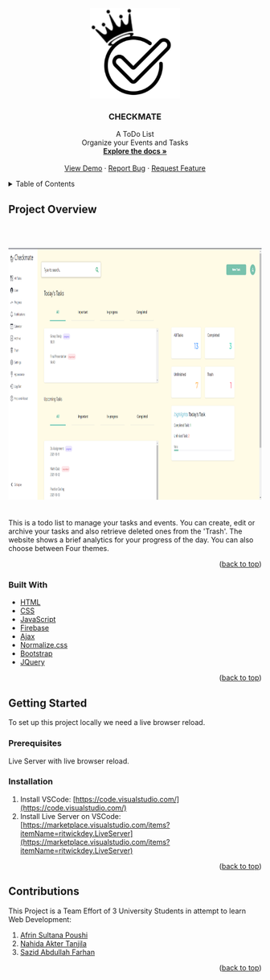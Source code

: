 <div id="top"></div>


<!-- PROJECT SHIELDS -->
<!--
*** I'm using markdown "reference style" links for readability.
*** Reference links are enclosed in brackets [ ] instead of parentheses ( ).
*** See the bottom of this document for the declaration of the reference variables
*** for contributors-url, forks-url, etc. This is an optional, concise syntax you may use.
*** https://www.markdownguide.org/basic-syntax/#reference-style-links
-->




<!-- PROJECT LOGO -->
<br />
<div align="center">
  <a href="https://github.com/SazidAF/CheckMate">
    <img src="/Resources/img/logo-copy.jpg" alt="Logo" width="180" height="180">
  </a>

<h3 align="center">CHECKMATE</h3>

  <p align="center">
    A ToDo List<br>Organize your Events and Tasks
    <br />
    <a href="https://github.com/SazidAF/CheckMate"><strong>Explore the docs »</strong></a>
    <br />
    <br />
    <a href="https://github.com/SazidAF/CheckMate">View Demo</a>
    ·
    <a href="https://github.com/SazidAF/CheckMate/issues">Report Bug</a>
    ·
    <a href="https://github.com/SazidAF/CheckMate/issues">Request Feature</a>
  </p>
</div>



<!-- TABLE OF CONTENTS -->
<details>
  <summary>Table of Contents</summary>
  <ol>
    <li>
      <a href="#about-the-project">Project Overview</a>
      <ul>
        <li><a href="#built-with">Built With</a></li>
      </ul>
    </li>
    <li>
      <a href="#getting-started">Getting Started</a>
      <ul>
        <li><a href="#prerequisites">Prerequisites</a></li>
        <li><a href="#installation">Installation</a></li>
      </ul>
    </li>
    <li><a href="#contribution">Contributing</a></li>
    <li><a href="#acknowledgments">Acknowledgments</a></li>
  </ol>
</details>



<!-- ABOUT THE PROJECT -->
## Project Overview
<br><br>
<div align="center">
  <a href="https://github.com/SazidAF/CheckMate">
    <img src="/Resources/img/1.png" alt="1" width="800" height="500">
  </a>
</div>
<br><br>
This is a todo list to manage your tasks and events. You can create, edit or archive your tasks and also retrieve deleted ones from the 'Trash'. The website shows a brief analytics for your progress of the day. You can also choose between Four themes.

<p align="right">(<a href="#top">back to top</a>)</p>



### Built With

* [HTML](https://www.w3schools.com/html/)
* [CSS](https://www.w3schools.com/css/)
* [JavaScript](https://www.w3schools.com/js/)
* [Firebase](https://firebase.google.com/)
* [Ajax](https://www.w3schools.com/js/js_ajax_intro.asp)
* [Normalize.css](https://necolas.github.io/normalize.css/)
* [Bootstrap](https://getbootstrap.com)
* [JQuery](https://jquery.com)

<p align="right">(<a href="#top">back to top</a>)</p>



<!-- GETTING STARTED -->
## Getting Started

To set up this project locally we need  a live browser reload. 


### Prerequisites
Live Server with live browser reload.

### Installation

1. Install VSCode: [https://code.visualstudio.com/](https://code.visualstudio.com/)
2. Install Live Server on VSCode: [https://marketplace.visualstudio.com/items?itemName=ritwickdey.LiveServer](https://marketplace.visualstudio.com/items?itemName=ritwickdey.LiveServer)


<p align="right">(<a href="#top">back to top</a>)</p>




<!-- CONTRIBUTIONS -->
## Contributions

This Project is a Team Effort of 3 University Students in attempt to learn Web Development:
1. [Afrin Sultana Poushi](https://github.com/Afrin-Poushi)
2. [Nahida Akter Tanjila](https://github.com/ntanjila)
3. [Sazid Abdullah Farhan](https://github.com/SazidAF)

<p align="right">(<a href="#top">back to top</a>)</p>





<!-- MARKDOWN LINKS & IMAGES -->
<!-- https://www.markdownguide.org/basic-syntax/#reference-style-links -->
[contributors-shield]: https://img.shields.io/github/contributors/github_username/repo_name.svg?style=for-the-badge
[contributors-url]: https://github.com/github_username/repo_name/graphs/contributors
[forks-shield]: https://img.shields.io/github/forks/github_username/repo_name.svg?style=for-the-badge
[forks-url]: https://github.com/github_username/repo_name/network/members
[stars-shield]: https://img.shields.io/github/stars/github_username/repo_name.svg?style=for-the-badge
[stars-url]: https://github.com/github_username/repo_name/stargazers
[issues-shield]: https://img.shields.io/github/issues/github_username/repo_name.svg?style=for-the-badge
[issues-url]: https://github.com/github_username/repo_name/issues
[license-shield]: https://img.shields.io/github/license/github_username/repo_name.svg?style=for-the-badge
[license-url]: https://github.com/github_username/repo_name/blob/master/LICENSE.txt
[linkedin-shield]: https://img.shields.io/badge/-LinkedIn-black.svg?style=for-the-badge&logo=linkedin&colorB=555
[linkedin-url]: https://linkedin.com/in/linkedin_username
[product-screenshot]: images/screenshot.png
